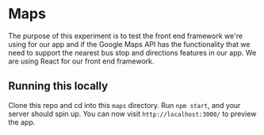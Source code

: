 # Maps
The purpose of this experiment is to test the front end framework we're using for our app and if the Google Maps API has the functionality that we need to support the nearest bus stop and directions features in our app. We are using React for our front end framework. 

## Running this locally
Clone this repo and cd into this `maps` directory. Run `npm start`, and your server should spin up. You can now visit `http://localhost:3000/` to preview the app.